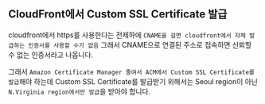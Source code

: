 ## CloudFront에서 Custom SSL Certificate 발급
cloudfront에서 https를 사용한다는 전제하에 `CNAME을 걸면 cloudfront에서 자체 발급하는 인증서를 사용할 수가 없음`
그래서 CNAME으로 연결된 주소로 접속하면 신뢰할 수 없는 인증서라고 나옵니다.

그래서 `Amazon Certificate Manager 줄여서 ACM에서 Custom SSL Certificate를 발급`해야 하는데
Custom SSL Certificate를 발급받기 위해서는 Seoul region이 아닌 `N.Virginia region에서만 발급`을 받아야 합니다.
